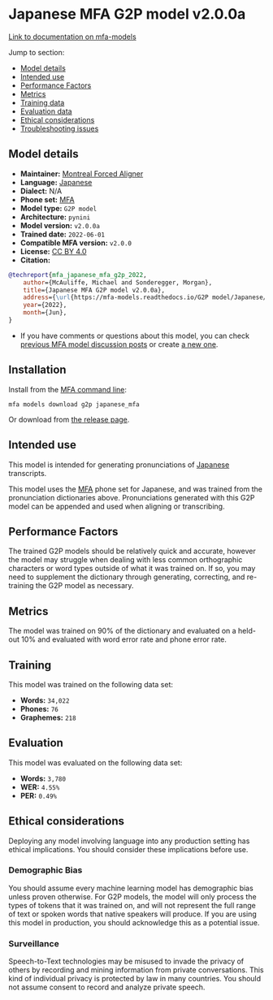 
# Japanese MFA G2P model v2.0.0a

[Link to documentation on mfa-models](https://mfa-models.readthedocs.io/en/main/g2p/japanese_mfa.html)

Jump to section:

- [Model details](#model-details)
- [Intended use](#intended-use)
- [Performance Factors](#performance-factors)
- [Metrics](#metrics)
- [Training data](#training-data)
- [Evaluation data](#evaluation-data)
- [Ethical considerations](#ethical-considerations)
- [Troubleshooting issues](#troubleshooting-issues)

## Model details

- **Maintainer:** [Montreal Forced Aligner](https://montreal-forced-aligner.readthedocs.io/)
- **Language:** [Japanese](https://en.wikipedia.org/wiki/Japanese_language)
- **Dialect:** N/A
- **Phone set:** [MFA](https://mfa-models.readthedocs.io/en/refactor/mfa_phone_set.html#japanese)
- **Model type:** `G2P model`
- **Architecture:** `pynini`
- **Model version:** `v2.0.0a`
- **Trained date:** `2022-06-01`
- **Compatible MFA version:** `v2.0.0`
- **License:** [CC BY 4.0](https://github.com/MontrealCorpusTools/mfa-models/tree/main/g2p/japanese/mfa/v2.0.0a/LICENSE)
- **Citation:**

```bibtex
@techreport{mfa_japanese_mfa_g2p_2022,
	author={McAuliffe, Michael and Sonderegger, Morgan},
	title={Japanese MFA G2P model v2.0.0a},
	address={\url{https://mfa-models.readthedocs.io/G2P model/Japanese/Japanese MFA G2P model v2_0_0a.html}},
	year={2022},
	month={Jun},
}
```

- If you have comments or questions about this model, you can check [previous MFA model discussion posts](https://github.com/MontrealCorpusTools/mfa-models/discussions?discussions_q=Japanese+MFA+G2P+model+v2.0.0a) or create [a new one](https://github.com/MontrealCorpusTools/mfa-models/discussions/new).

## Installation

Install from the [MFA command line](https://montreal-forced-aligner.readthedocs.io/en/latest/user_guide/models/index.html):

```
mfa models download g2p japanese_mfa
```

Or download from [the release page](https://github.com/MontrealCorpusTools/mfa-models/releases/tag/g2p-japanese_mfa-v2.0.0a).

## Intended use

This model is intended for generating pronunciations of [Japanese](https://en.wikipedia.org/wiki/Japanese_language) transcripts.

This model uses the [MFA](https://mfa-models.readthedocs.io/en/refactor/mfa_phone_set.html#japanese) phone set for Japanese, and was trained from the pronunciation dictionaries above. Pronunciations generated with this G2P model can be appended and used when aligning or transcribing.

## Performance Factors

The trained G2P models should be relatively quick and accurate, however the model may struggle when dealing with less common orthographic characters or word types outside of what it was trained on. If so, you may need to supplement the dictionary through generating, correcting, and re-training the G2P model as necessary.

## Metrics

The model was trained on 90% of the dictionary and evaluated on a held-out 10% and evaluated with word error rate and phone error rate.

## Training

This model was trained on the following data set:


* **Words:** `34,022`
* **Phones:** `76`
* **Graphemes:** `218`

## Evaluation

This model was evaluated on the following data set:


* **Words:** `3,780`
* **WER:** `4.55%`
* **PER:** `0.49%`

## Ethical considerations

Deploying any model involving language into any production setting has ethical implications. You should consider these implications before use.

### Demographic Bias

You should assume every machine learning model has demographic bias unless proven otherwise. For G2P models, the model will only process the types of tokens that it was trained on, and will not represent the full range of text or spoken words that native speakers will produce. If you are using this model in production, you should acknowledge this as a potential issue.

### Surveillance

Speech-to-Text technologies may be misused to invade the privacy of others by recording and mining information from private conversations. This kind of individual privacy is protected by law in many countries. You should not assume consent to record and analyze private speech.
